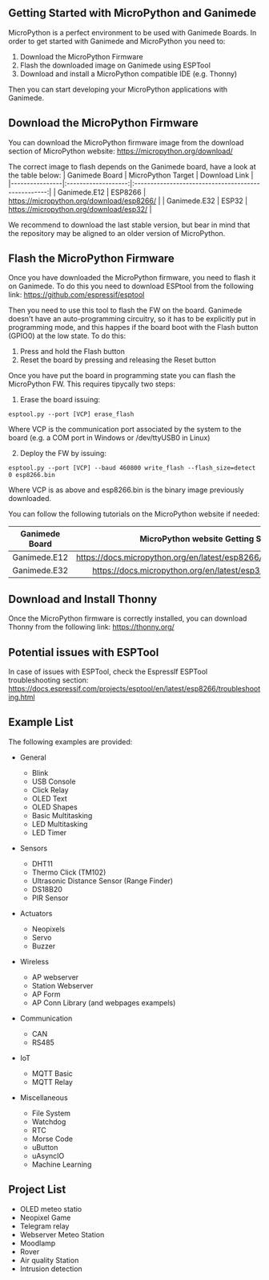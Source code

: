 ## Getting Started with MicroPython and Ganimede
MicroPython is a perfect environment to be used with Ganimede Boards. In order to get started with Ganimede and MicroPython you need to:

1. Download the MicroPython Firmware
2. Flash the downloaded image on Ganimede using ESPTool
3. Download and install a MicroPython compatible IDE (e.g. Thonny)

Then you can start developing your MicroPython applications with Ganimede.

## Download the MicroPython Firmware
You can download the MicroPython firmware image from the download section of MicroPython website: https://micropython.org/download/

The correct image to flash depends on the Ganimede board, have a look at the table below:
| Ganimede Board | MicroPython Target  | Download Link                                       |
|----------------|:-------------------:|:---------------------------------------------------:|
| Ganimede.E12   | ESP8266             | https://micropython.org/download/esp8266/           |
| Ganimede.E32   | ESP32               | https://micropython.org/download/esp32/             |

We recommend to download the last stable version, but bear in mind that the repository may be aligned to an older version of MicroPython.

## Flash the MicroPython Firmware
Once you have downloaded the MicroPython firmware, you need to flash it on Ganimede. To do this you need to download ESPtool from the following link: https://github.com/espressif/esptool

Then you need to use this tool to flash the FW on the board. Ganimede doesn't have an auto-programming circuitry, so it has to be explicitly put in programming mode, and this happes if the board boot with the Flash button (GPIO0) at the low state. To do this:

1. Press and hold the Flash button
2. Reset the board by pressing and releasing the Reset button

Once you have put the board in programming state you can flash the MicroPython FW. This requires tipycally two steps:

1. Erase the board issuing:
``` 
esptool.py --port [VCP] erase_flash

```
Where VCP is the communication port associated by the system to the board (e.g. a COM port in Windows or /dev/ttyUSB0 in Linux)

2. Deploy the FW by issuing:
``` 
esptool.py --port [VCP] --baud 460800 write_flash --flash_size=detect 0 esp8266.bin
``` 
Where VCP is as above and esp8266.bin is the binary image previously downloaded.

You can follow the following tutorials on the MicroPython website if needed:

| Ganimede Board | MicroPython website Getting Started                                       |
|----------------|:-------------------------------------------------------------------------:|
| Ganimede.E12   | https://docs.micropython.org/en/latest/esp8266/tutorial/intro.html#intro  |
| Ganimede.E32   | https://docs.micropython.org/en/latest/esp32/tutorial/intro.html          |

## Download and Install Thonny
Once the MicroPython firmware is correctly installed, you can download Thonny from the following link: https://thonny.org/

## Potential issues with ESPTool
In case of issues with ESPTool, check the EspressIf ESPTool troubleshooting section: https://docs.espressif.com/projects/esptool/en/latest/esp8266/troubleshooting.html

## Example List 
The following examples are provided:

- General
  - Blink 
  - USB Console
  - Click Relay
  - OLED Text
  - OLED Shapes
  - Basic Multitasking
  - LED Multitasking
  - LED Timer

- Sensors
  - DHT11
  - Thermo Click (TM102)
  - Ultrasonic Distance Sensor (Range Finder)
  - DS18B20
  - PIR Sensor

- Actuators
  - Neopixels
  - Servo
  - Buzzer

- Wireless
  - AP webserver
  - Station Webserver
  - AP Form
  - AP Conn Library (and webpages exampels)

- Communication
  - CAN
  - RS485

- IoT 
  - MQTT Basic
  - MQTT Relay

- Miscellaneous
  - File System
  - Watchdog
  - RTC
  - Morse Code
  - uButton
  - uAsyncIO
  - Machine Learning

## Project List
- OLED meteo statio
- Neopixel Game
- Telegram relay
- Webserver Meteo Station
- Moodlamp
- Rover
- Air quality Station
- Intrusion detection



